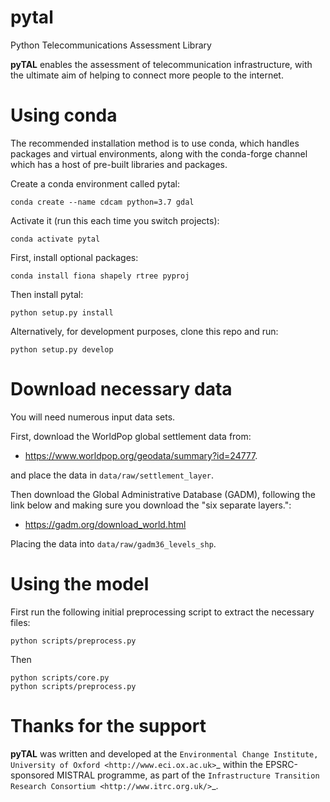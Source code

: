 pytal
====

Python Telecommunications Assessment Library

**pyTAL** enables the assessment of telecommunication infrastructure, with the ultimate aim of helping to connect more people to the internet.

Using conda
==========

The recommended installation method is to use conda, which handles packages and virtual environments, along with the conda-forge channel which has a host of pre-built libraries and packages.

Create a conda environment called pytal:

    conda create --name cdcam python=3.7 gdal

Activate it (run this each time you switch projects):

    conda activate pytal

First, install optional packages:

    conda install fiona shapely rtree pyproj

Then install pytal:

    python setup.py install

Alternatively, for development purposes, clone this repo and run:

    python setup.py develop


Download necessary data
=======================

You will need numerous input data sets.

First, download the WorldPop global settlement data from:

- https://www.worldpop.org/geodata/summary?id=24777.

and place the data in `data/raw/settlement_layer`.

Then download the Global Administrative Database (GADM), following the link below and making
sure you download the "six separate layers.":

- https://gadm.org/download_world.html

Placing the data into `data/raw/gadm36_levels_shp`.



Using the model
===============

First run the following initial preprocessing script to extract the necessary files:

    python scripts/preprocess.py

Then


    python scripts/core.py
    python scripts/preprocess.py




Thanks for the support
======================

**pyTAL** was written and developed at the `Environmental Change Institute, University of Oxford <http://www.eci.ox.ac.uk>`_ within the EPSRC-sponsored MISTRAL programme, as part of the `Infrastructure Transition Research Consortium <http://www.itrc.org.uk/>`_.
